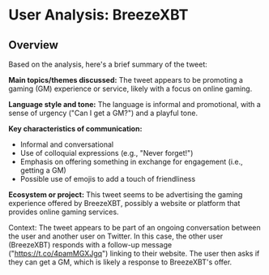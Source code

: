 # User Analysis: BreezeXBT

## Overview

Based on the analysis, here's a brief summary of the tweet:

**Main topics/themes discussed:** The tweet appears to be promoting a gaming (GM) experience or service, likely with a focus on online gaming.

**Language style and tone:** The language is informal and promotional, with a sense of urgency ("Can I get a GM?") and a playful tone.

**Key characteristics of communication:**

* Informal and conversational
* Use of colloquial expressions (e.g., "Never forget!")
* Emphasis on offering something in exchange for engagement (i.e., getting a GM)
* Possible use of emojis to add a touch of friendliness

**Ecosystem or project:** This tweet seems to be advertising the gaming experience offered by BreezeXBT, possibly a website or platform that provides online gaming services.

Context: The tweet appears to be part of an ongoing conversation between the user and another user on Twitter. In this case, the other user (BreezeXBT) responds with a follow-up message ("https://t.co/4pamMGXJgq") linking to their website. The user then asks if they can get a GM, which is likely a response to BreezeXBT's offer.